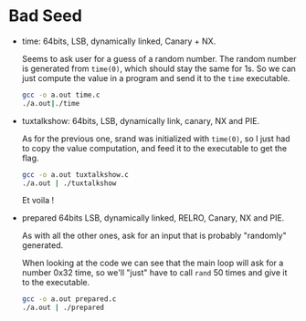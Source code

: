 # Bad Seed

* time:
    64bits, LSB, dynamically linked, Canary + NX.

    Seems to ask user for a guess of a random number. The random number is generated from `time(0)`, which should stay the same for 1s. So we can just compute the value in a program and send it to the `time` executable.
    ```bash
    gcc -o a.out time.c
    ./a.out|./time
    ```

* tuxtalkshow:
    64bits, LSB, dynamically link, canary, NX and PIE.

    As for the previous one, srand was initialized with `time(0)`, so I just had to copy the value computation, and feed it to the executable to get the flag.
    ```bash
    gcc -o a.out tuxtalkshow.c
    ./a.out | ./tuxtalkshow
    ```
    Et voila !

* prepared
    64bits LSB, dynamically linked, RELRO, Canary, NX and PIE.

    As with all the other ones, ask for an input that is probably "randomly" generated.

    When looking at the code we can see that the main loop will ask for a number 0x32 time, so we'll "just" have to call `rand` 50 times and give it to the executable.
    ```bash
    gcc -o a.out prepared.c
    ./a.out | ./prepared
    ```